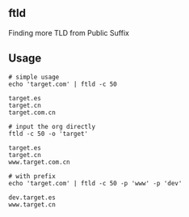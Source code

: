 ## ftld

Finding more TLD from Public Suffix

## Usage

```shell
# simple usage
echo 'target.com' | ftld -c 50

target.es
target.cn
target.com.cn

# input the org directly
ftld -c 50 -o 'target'

target.es
target.cn
www.target.com.cn

# with prefix
echo 'target.com' | ftld -c 50 -p 'www' -p 'dev'

dev.target.es
www.target.cn
```
